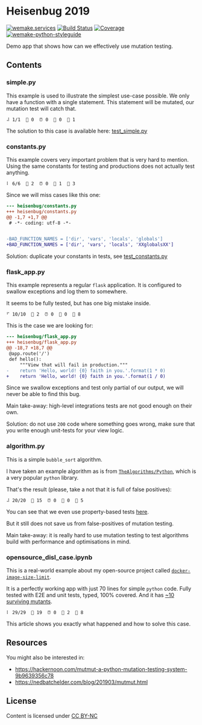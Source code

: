 # Heisenbug 2019

[![wemake.services](https://img.shields.io/badge/%20-wemake.services-green.svg?label=%20&logo=data%3Aimage%2Fpng%3Bbase64%2CiVBORw0KGgoAAAANSUhEUgAAABAAAAAQCAMAAAAoLQ9TAAAABGdBTUEAALGPC%2FxhBQAAAAFzUkdCAK7OHOkAAAAbUExURQAAAAAAAAAAAAAAAAAAAAAAAAAAAAAAAP%2F%2F%2F5TvxDIAAAAIdFJOUwAjRA8xXANAL%2Bv0SAAAADNJREFUGNNjYCAIOJjRBdBFWMkVQeGzcHAwksJnAPPZGOGAASzPzAEHEGVsLExQwE7YswCb7AFZSF3bbAAAAABJRU5ErkJggg%3D%3D)](https://wemake.services)
[![Build Status](https://travis-ci.org/sobolevn/heisenbug-2019.svg?branch=master)](https://travis-ci.org/sobolevn/heisenbug-2019)
[![Coverage](https://coveralls.io/repos/github/sobolevn/heisenbug-2019/badge.svg?branch=master)](https://coveralls.io/github/sobolevn/heisenbug-2019?branch=master)
[![wemake-python-styleguide](https://img.shields.io/badge/style-wemake-000000.svg)](https://github.com/sobolevn/heisenbug-2019)

Demo app that shows how can we effectively use mutation testing.

## Contents

### simple.py

This example is used to illustrate the simplest use-case possible.
We only have a function with a single statement.
This statement will be mutated, our mutation test will catch that.

```
⠼ 1/1  🎉 0  ⏰ 0  🤔 0  🙁 1
```

The solution to this case is available here: [test_simple.py](https://github.com/sobolevn/heisenbug-2019/blob/master/tests/test_simple.py)

### constants.py

This example covers very important problem that is very hard to mention.
Using the same constants for testing and productions
does not actually test anything.

```
⠇ 6/6  🎉 2  ⏰ 0  🤔 1  🙁 3
```

Since we will miss cases like this one:

```diff
--- heisenbug/constants.py
+++ heisenbug/constants.py
@@ -1,7 +1,7 @@
 # -*- coding: utf-8 -*-


-BAD_FUNCTION_NAMES = ['dir', 'vars', 'locals', 'globals']
+BAD_FUNCTION_NAMES = ['dir', 'vars', 'locals', 'XXglobalsXX']
```

Solution: duplicate your constants in tests, see [test_constants.py](https://github.com/sobolevn/heisenbug-2019/blob/master/tests/test_constants.py)

### flask_app.py

This example represents a regular `flask` application.
It is configured to swallow exceptions and log them to somewhere.

It seems to be fully tested, but has one big mistake inside.

```
⠋ 10/10  🎉 2  ⏰ 0  🤔 0  🙁 8
```

This is the case we are looking for:

```diff
--- heisenbug/flask_app.py
+++ heisenbug/flask_app.py
@@ -18,7 +18,7 @@
 @app.route('/')
 def hello():
     """View that will fail in production."""
-    return 'Hello, world! {0} faith in you.'.format(1 * 0)
+    return 'Hello, world! {0} faith in you.'.format(1 / 0)
```

Since we swallow exceptions and test only partial of our output,
we will never be able to find this bug.

Main take-away: high-level integrations tests are not good enough on their own.

Solution: do not use `200` code where something goes wrong,
make sure that you write enough unit-tests for your view logic.

### algorithm.py

This is a simple `bubble_sort` algorithm.

I have taken an example algorithm as is from [`TheAlgorithms/Python`](https://github.com/TheAlgorithms/Python/blob/master/sorts/bubble_sort.py),
which is a very popular `python` library.

That's the result (please, take a not that it is full of false positives):

```
⠼ 20/20  🎉 15  ⏰ 0  🤔 0  🙁 5
```

You can see that we even use property-based tests [here](https://github.com/sobolevn/heisenbug-2019/blob/master/tests/test_algorithm.py).

But it still does not save us from false-positives of mutation testing.

Main take-away: it is really hard to use mutation testing
to test algorithms build with performance and optimisations in mind.

### opensource_disl_case.ipynb

This is a real-world example about
my open-source project called [`docker-image-size-limit`](https://github.com/wemake-services/docker-image-size-limit).

It is a perfectly working app with just 70 lines for simple `python` code.
Fully tested with E2E and unit tests, typed, 100% covered.
And it has [~10 surviving mutants](https://github.com/sobolevn/heisenbug-2019/blob/master/heisenbug/opensource_disl_case.ipynb).

```
⠇ 29/29  🎉 19  ⏰ 0  🤔 2  🙁 8
```

This article shows you exactly what happened and how to solve this case.


## Resources

You might also be interested in:

- https://hackernoon.com/mutmut-a-python-mutation-testing-system-9b9639356c78
- https://nedbatchelder.com/blog/201903/mutmut.html


## License

Content is licensed under [CC BY-NC](https://creativecommons.org/licenses/by-nc/4.0/)
